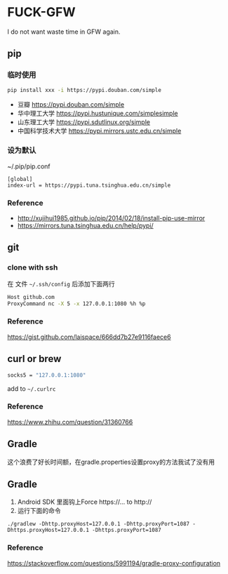 # FUCK-GFW
I do not want waste time in GFW again.
## pip
### 临时使用
```bash
pip install xxx -i https://pypi.douban.com/simple
```
* 豆瓣            https://pypi.douban.com/simple
* 华中理工大学     https://pypi.hustunique.com/simplesimple
* 山东理工大学     https://pypi.sdutlinux.org/simple
* 中国科学技术大学  https://pypi.mirrors.ustc.edu.cn/simple

### 设为默认
~/.pip/pip.conf
```
[global]
index-url = https://pypi.tuna.tsinghua.edu.cn/simple
```

### Reference
* http://xujihui1985.github.io/pip/2014/02/18/install-pip-use-mirror
* https://mirrors.tuna.tsinghua.edu.cn/help/pypi/

## git
### clone with ssh
在 文件 `~/.ssh/config` 后添加下面两行
```bash
Host github.com
ProxyCommand nc -X 5 -x 127.0.0.1:1080 %h %p
```
### Reference
https://gist.github.com/laispace/666dd7b27e9116faece6

## curl or brew
```bash
socks5 = "127.0.0.1:1080"
```
add to `~/.curlrc`

### Reference
https://www.zhihu.com/question/31360766

## Gradle
这个浪费了好长时间额，在gradle.properties设置proxy的方法我试了没有用
## Gradle
1. Android SDK 里面钩上Force https://... to http://
2. 运行下面的命令
```
./gradlew -Dhttp.proxyHost=127.0.0.1 -Dhttp.proxyPort=1087 -Dhttps.proxyHost=127.0.0.1 -Dhttps.proxyPort=1087
```
### Reference
https://stackoverflow.com/questions/5991194/gradle-proxy-configuration
